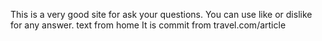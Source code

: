 This is a very good site for ask your questions.
You can use like or dislike for any answer.
text from home
It is commit from travel.com/article
